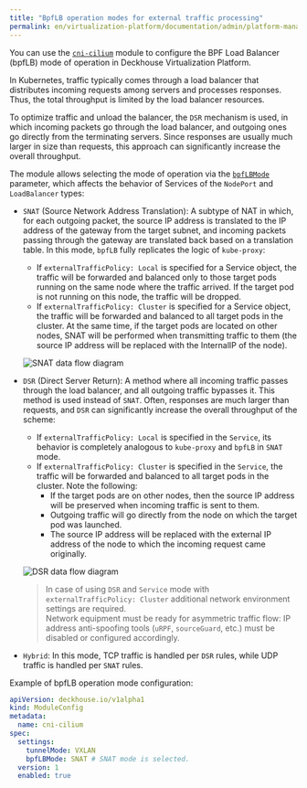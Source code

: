 ```yaml
---
title: "BpfLB operation modes for external traffic processing"
permalink: en/virtualization-platform/documentation/admin/platform-management/network/other/bpflb.html
---
```


You can use the [`cni-cilium`](/modules/cni-cilium/) module
to configure the BPF Load Balancer (bpfLB) mode of operation in Deckhouse Virtualization Platform.

In Kubernetes, traffic typically comes through a load balancer
that distributes incoming requests among servers and processes responses.
Thus, the total throughput is limited by the load balancer resources.

To optimize traffic and unload the balancer, the `DSR` mechanism is used,
in which incoming packets go through the load balancer, and outgoing ones go directly from the terminating servers.
Since responses are usually much larger in size than requests, this approach can significantly increase the overall throughput.

The module allows selecting the mode of operation via the [`bpfLBMode`](/modules/cni-cilium/configuration.html#parameters-bpflbmode) parameter,
which affects the behavior of Services of the `NodePort` and `LoadBalancer` types:

* `SNAT` (Source Network Address Translation): A subtype of NAT in which, for each outgoing packet,
  the source IP address is translated to the IP address of the gateway from the target subnet,
  and incoming packets passing through the gateway are translated back based on a translation table.
  In this mode, `bpfLB` fully replicates the logic of `kube-proxy`:
  * If `externalTrafficPolicy: Local` is specified for a Service object,
    the traffic will be forwarded and balanced only to those target pods running on the same node where the traffic arrived.
    If the target pod is not running on this node, the traffic will be dropped.
  * If `externalTrafficPolicy: Cluster` is specified for a Service object,
    the traffic will be forwarded and balanced to all target pods in the cluster.
    At the same time, if the target pods are located on other nodes, SNAT will be performed when transmitting traffic to them
    (the source IP address will be replaced with the InternalIP of the node).

  ![SNAT data flow diagram](/images/cni-cilium/snat.png)

* `DSR` (Direct Server Return): A method where all incoming traffic passes through the load balancer,
  and all outgoing traffic bypasses it. This method is used instead of `SNAT`.
  Often, responses are much larger than requests, and `DSR` can significantly increase the overall throughput of the scheme:
  * If `externalTrafficPolicy: Local` is specified in the `Service`,
    its behavior is completely analogous to `kube-proxy` and `bpfLB` in `SNAT` mode.
  * If `externalTrafficPolicy: Cluster` is specified in the `Service`,
    the traffic will be forwarded and balanced to all target pods in the cluster.
  Note the following:
    * If the target pods are on other nodes, then the source IP address will be preserved when incoming traffic is sent to them.
    * Outgoing traffic will go directly from the node on which the target pod was launched.
    * The source IP address will be replaced with the external IP address of the node to which the incoming request came originally.

  ![DSR data flow diagram](/images/cni-cilium/dsr.png)

  > In case of using `DSR` and `Service` mode with `externalTrafficPolicy: Cluster`
  > additional network environment settings are required.  
  > Network equipment must be ready for asymmetric traffic flow:
  > IP address anti-spoofing tools (`uRPF`, `sourceGuard`, etc.) must be disabled or configured accordingly.

* `Hybrid`: In this mode, TCP traffic is handled per `DSR` rules, while UDP traffic is handled per `SNAT` rules.

Example of bpfLB operation mode configuration:

```yaml
apiVersion: deckhouse.io/v1alpha1
kind: ModuleConfig
metadata:
  name: cni-cilium
spec:
  settings:
    tunnelMode: VXLAN
    bpfLBMode: SNAT # SNAT mode is selected.
  version: 1
  enabled: true
```

